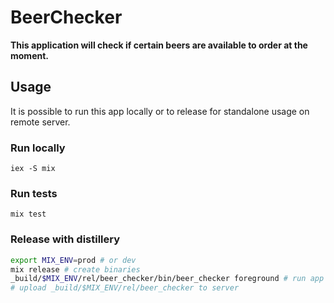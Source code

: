 # BeerChecker

**This application will check if certain beers are available to order at the moment.**

## Usage
It is possible to run this app locally or to release for standalone usage on remote server.

### Run locally
`iex -S mix`

### Run tests
`mix test`

### Release with distillery
```bash
export MIX_ENV=prod # or dev
mix release # create binaries
_build/$MIX_ENV/rel/beer_checker/bin/beer_checker foreground # run app in foreground
# upload _build/$MIX_ENV/rel/beer_checker to server
```



